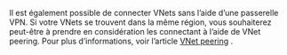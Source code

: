 Il est également possible de connecter VNets sans l’aide d’une passerelle VPN. Si votre VNets se trouvent dans la même région, vous souhaiterez peut-être à prendre en considération les connectant à l’aide de VNet peering. Pour plus d’informations, voir l’article [VNet peering](../articles/virtual-network/virtual-network-peering-overview.md) .